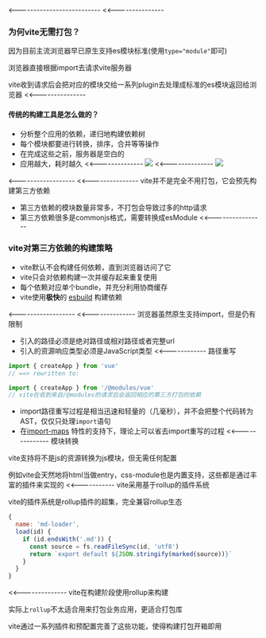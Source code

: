 
<--------------------------
  <<---------------
  ### 为何vite无需打包？

  因为目前主流浏览器早已原生支持es模块标准(使用`type="module"`即可)

  浏览器直接根据import去请求vite服务器

  vite收到请求后会把对应的模块交给一系列plugin去处理成标准的es模块返回给浏览器
  <<---------------
  #### 传统的构建工具是怎么做的？

  * 分析整个应用的依赖，递归地构建依赖树
  * 每个模块都要进行转换，排序，合并等等操作
  * 在完成这些之前，服务器是空白的
  * 应用越大，耗时越久
  <<--------------
  ![](https://vitejs.dev/assets/bundler.37740380.png)
  <<--------------
  ![](https://vitejs.dev/assets/esm.3070012d.png)

<------------------
  <<---------------
  vite并不是完全不用打包，它会预先构建第三方依赖

  <!--fragment-->
  * 第三方依赖的模块数量非常多，不打包会导致过多的http请求
  * 第三方依赖很多是commonjs格式，需要转换成esModule
  <<----------------
  ### vite对第三方依赖的构建策略

  * vite默认不会构建任何依赖，直到浏览器访问了它 <!--fragment-->
  * vite只会对依赖构建一次并缓存起来重复使用 <!--fragment-->
  * 每个依赖对应单个bundle，并充分利用协商缓存 <!--fragment-->
  * vite使用**极快**的 [esbuild](https://esbuild.github.io/) 构建依赖 <!--fragment-->

<------------------
  <<--------------
  浏览器虽然原生支持import，但是仍有限制

  <!--fragment-->
  * 引入的路径必须是绝对路径或相对路径或者完整url
  * 引入的资源响应类型必须是JavaScript类型
  <<------------
  路径重写

  ```js
  import { createApp } from 'vue'
  // ==> rewritten to:

  import { createApp } from '/@modules/vue'
  // vite在收到来自/@modules的请求后会返回相应的第三方打包的依赖
  ```

  * import路径重写过程是相当迅速和轻量的（几毫秒），并不会把整个代码转为AST，仅仅只处理`import`语句 <!--fragment-->
  * 在<a href="https://github.com/WICG/import-maps" target="_blank">import-maps</a> 特性的支持下，理论上可以省去import重写的过程 <!--fragment-->
  <<--------------
  模块转换

  vite支持将不是js的资源转换为js模块，但无需任何配置

  例如vite会天然地将html当做entry，css-module也是内置支持，这些都是通过丰富的插件来实现的
  <<-----------
  vite采用基于rollup的插件系统

  vite的插件系统是rollup插件的超集，完全兼容rollup生态 

  ```js
  {
    name: 'md-loader',
    load(id) {
      if (id.endsWith('.md')) {
        const source = fs.readFileSync(id, 'utf8')
        return `export default ${JSON.stringify(marked(source))}`
      }
    }
  }
  ```

  <<--------------
  vite在构建阶段使用rollup来构建

  实际上`rollup`不太适合用来打包业务应用，更适合打包库

  vite通过一系列插件和预配置完善了这些功能，使得构建打包开箱即用
